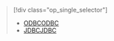 > [!div class="op_single_selector"]
> * [<span data-ttu-id="07786-101">ODBC</span><span class="sxs-lookup"><span data-stu-id="07786-101">ODBC</span></span>](../articles/hdinsight/hdinsight-connect-excel-hive-odbc-driver.md)
> * [<span data-ttu-id="07786-102">JDBC</span><span class="sxs-lookup"><span data-stu-id="07786-102">JDBC</span></span>](../articles/hdinsight/hdinsight-connect-hive-jdbc-driver.md)
> 
> 


